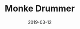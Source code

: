 ---
layout: inner
position: right
title: 'Monke Drummer'
date: 2019-03-12
categories: posts
tags: FMOD Unity MIDI 
team_size: 1
roles: Programmer, Audio
contribution_url: 'nAn'
contribution:
 - Programming
 - Music Composition
 - Sampling
 - Audio Implementation

featured_image: 'nAn'
featured_video: 'https://www.youtube.com/embed/YKHEC2fBsCE'
project_link: 'https://github.com/DidacRomero/Monke-Drummer_Proto/releases'
button_icon: 'flask'
button_text: 'Visit Project'
lead_text: 'Monke Drummer is a reverse rhythm game in which you control the music as you jam along the way! This is a project I made because I was curious about FMOD and MIDI input.'
---